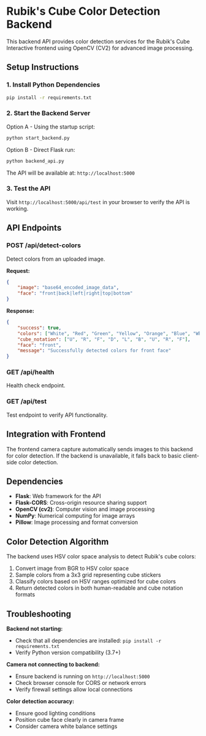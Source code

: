 # Rubik's Cube Color Detection Backend

This backend API provides color detection services for the Rubik's Cube Interactive frontend using OpenCV (CV2) for advanced image processing.

## Setup Instructions

### 1. Install Python Dependencies

```bash
pip install -r requirements.txt
```

### 2. Start the Backend Server

Option A - Using the startup script:
```bash
python start_backend.py
```

Option B - Direct Flask run:
```bash
python backend_api.py
```

The API will be available at: `http://localhost:5000`

### 3. Test the API

Visit `http://localhost:5000/api/test` in your browser to verify the API is working.

## API Endpoints

### POST /api/detect-colors
Detect colors from an uploaded image.

**Request:**
```json
{
    "image": "base64_encoded_image_data",
    "face": "front|back|left|right|top|bottom"
}
```

**Response:**
```json
{
    "success": true,
    "colors": ["White", "Red", "Green", "Yellow", "Orange", "Blue", "White", "Red", "Green"],
    "cube_notation": ["U", "R", "F", "D", "L", "B", "U", "R", "F"],
    "face": "front",
    "message": "Successfully detected colors for front face"
}
```

### GET /api/health
Health check endpoint.

### GET /api/test
Test endpoint to verify API functionality.

## Integration with Frontend

The frontend camera capture automatically sends images to this backend for color detection. If the backend is unavailable, it falls back to basic client-side color detection.

## Dependencies

- **Flask**: Web framework for the API
- **Flask-CORS**: Cross-origin resource sharing support
- **OpenCV (cv2)**: Computer vision and image processing
- **NumPy**: Numerical computing for image arrays
- **Pillow**: Image processing and format conversion

## Color Detection Algorithm

The backend uses HSV color space analysis to detect Rubik's cube colors:

1. Convert image from BGR to HSV color space
2. Sample colors from a 3x3 grid representing cube stickers
3. Classify colors based on HSV ranges optimized for cube colors
4. Return detected colors in both human-readable and cube notation formats

## Troubleshooting

**Backend not starting:**
- Check that all dependencies are installed: `pip install -r requirements.txt`
- Verify Python version compatibility (3.7+)

**Camera not connecting to backend:**
- Ensure backend is running on `http://localhost:5000`
- Check browser console for CORS or network errors
- Verify firewall settings allow local connections

**Color detection accuracy:**
- Ensure good lighting conditions
- Position cube face clearly in camera frame
- Consider camera white balance settings